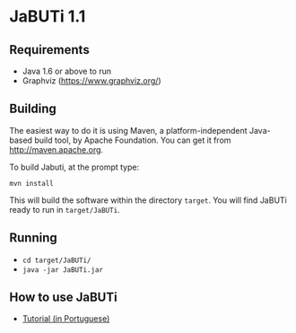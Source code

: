 # JaBUTi 1.1

## Requirements
* Java 1.6 or above to run
* Graphviz (https://www.graphviz.org/)


## Building

The easiest way to do it is using Maven, a platform-independent Java-based build tool, by Apache Foundation. You can get it from http://maven.apache.org.

To build Jabuti, at the prompt type:
```
mvn install
```

This will build the software within the directory `target`. You will find JaBUTi ready to run in `target/JaBUTi`.


## Running

* `cd target/JaBUTi/`
* `java -jar JaBUTi.jar`


## How to use JaBUTi

* [Tutorial (in Portuguese)](https://docs.google.com/presentation/d/1sWLRY1w_FrFj3232OqYo6gJeGYynbIRvD_0C06t49Xc/edit?usp=sharing)

